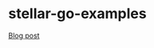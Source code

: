 # stellar-go-examples

[Blog post](http://azer.bike/journal/introduction-to-stellar-for-go-developers)
